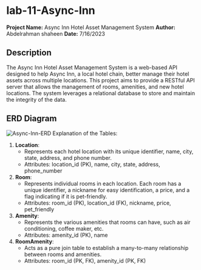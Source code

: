 # lab-11-Async-Inn

**Project Name:** Async Inn Hotel Asset Management System
**Author:** Abdelrahman shaheen
**Date:** 7/16/2023
## Description
The Async Inn Hotel Asset Management System is a web-based API designed to help Async Inn, a local hotel chain, better manage their hotel assets across multiple locations. This project aims to provide a RESTful API server that allows the management of rooms, amenities, and new hotel locations. The system leverages a relational database to store and maintain the integrity of the data.
## ERD Diagram
![Async-Inn-ERD]()
Explanation of the Tables:
1. **Location**:
   - Represents each hotel location with its unique identifier, name, city, state, address, and phone number.
   - Attributes: location_id (PK), name, city, state, address, phone_number
2. **Room**:
   - Represents individual rooms in each location. Each room has a unique identifier, a nickname for easy identification, a price, and a flag indicating if it is 
    pet-friendly.
   - Attributes: room_id (PK), location_id (FK), nickname, price, pet_friendly
3. **Amenity**:
   - Represents the various amenities that rooms can have, such as air conditioning, coffee maker, etc.
   - Attributes: amenity_id (PK), name
4. **RoomAmenity**:
   - Acts as a pure join table to establish a many-to-many relationship between rooms and amenities.
   - Attributes: room_id (PK, FK), amenity_id (PK, FK)


